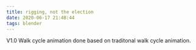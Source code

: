 ```yaml
---
title: rigging, not the election
date: 2020-06-17 21:48:44
tags: blender
---
```

V1.0 Walk cycle animation done based on traditonal walk cycle animation.
